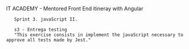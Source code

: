 IT ACADEMY - Mentored Front End itineray with Angular

       Sprint 3. javaScript II.

       s3 - Entrega testing
       "This exercise consists in implement the javaScript necessary to approve all tests made by Jest."
